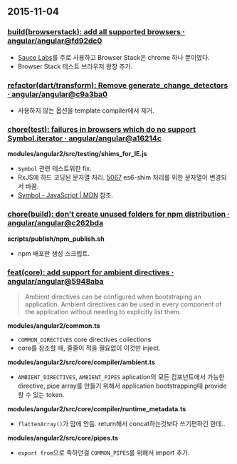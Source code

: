 ## 2015-11-04

### [build(browserstack): add all supported browsers · angular/angular@fd92dc0](https://github.com/angular/angular/commit/fd92dc0701c06d5a80c91de8fe13fc2d4c356150)

- [Sauce Labs](https://saucelabs.com/)를 주로 사용하고 Browser Stack은 chrome 하나 뿐이였다.
- Browser Stack 테스트 브라우저 왕창 추가.

### [refactor(dart/transform): Remove generate_change_detectors · angular/angular@c9a3ba0](https://github.com/angular/angular/commit/c9a3ba0f487546c0a5b30868a927b10ec28514ad)

- 사용하지 않는 옵션을 template compiler에서 제거.

### [chore(test): failures in browsers which do no support Symbol.iterator · angular/angular@a16214c](https://github.com/angular/angular/commit/a16214c614d5eed1ae7c5faeb1d3073054a857c7)

__modules/angular2/src/testing/shims_for_IE.js__

- `Symbol` 관련 테스트위한 fix.
- RxJS에 하드 코딩된 문자열 처리. [5067](https://github.com/angular/angular/issues/5067)  es6-shim 처리를 위한 문자열이 변경되서 바꿈.
- [Symbol - JavaScript | MDN](https://developer.mozilla.org/ko/docs/Web/JavaScript/Reference/Global_Objects/Symbol#Iteration_symbols) 참조.

### [chore(build): don't create unused folders for npm distribution · angular/angular@c262bda](https://github.com/angular/angular/commit/c262bda1d39ecbbf762d2156e4e2295213f9404b)

__scripts/publish/npm_publish.sh__

- npm 배포판 생성 스크립트.


### [feat(core): add support for ambient directives · angular/angular@5948aba](https://github.com/angular/angular/commit/5948abab7ae39f558758c52508c66a52bafa9ad8)

>Ambient directives can be configured when bootstraping an application.
Ambient directives can be used in every component of the application without
needing to explicitly list them.

__modules/angular2/common.ts__

- `COMMON_DIRECTIVES` core directives collections
- core를 참조할 때, 줄줄이 적을 필요없이 이것만 inject.

__modules/angular2/src/core/compiler/ambient.ts__

- `AMBIENT_DIRECTIVES`, `AMBIENT_PIPES` aplication의 모든 컴포넌트에서 가능한 directive, pipe array를 만들기 위해서 application bootstrapping때 provide할 수 있는 token.

__modules/angular2/src/core/compiler/runtime_metadata.ts__

- `flattenArray()`가 맘에 안듬. return해서 concat하는것보다 쓰기편하긴 한데..

__modules/angular2/src/core/pipes.ts__

- `export from`으로 족하던걸 `COMMON_PIPES`를 위해서 import 추가.


